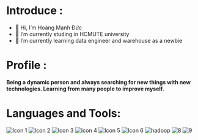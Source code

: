 # Introduce :
- 👋 Hi, I’m Hoàng Mạnh Đức 
- 🔭 I’m currently studing in HCMUTE university
- 🌱 I’m currently learning data engineer and warehouse as a newbie
# Profile : 
   **Being a dynamic person and always searching for new things with new technologies. Learning from many people to improve myself.**
<!---
duchpo/duchpo is a ✨ special ✨ repository because its `README.md` (this file) appears on your GitHub profile.
You can click the Preview link to take a look at your changes.
--->
# Languages and Tools:
 <!DOCTYPE html>
<html lang="en">
<head>
    <meta charset="UTF-8">
    <meta name="viewport" content="width=device-width, initial-scale=1.0">
    
</head>
<body>
    <div class="image-container">
        <img src="https://img.icons8.com/?size=100&id=40669&format=png&color=000000" alt="Icon 1">
        <img src="https://img.icons8.com/?size=100&id=40670&format=png&color=000000" alt="Icon 2">
        <img src="https://img.icons8.com/?size=100&id=55251&format=png&color=000000" alt="Icon 3">
        <img src="https://img.icons8.com/?size=100&id=Pd2x9GWu9ovX&format=png&color=000000" alt="Icon 4">
        <img src="https://img.icons8.com/?size=100&id=17842&format=png&color=000000" alt="Icon 5">
        <img src="https://img.icons8.com/?size=100&id=13441&format=png&color=000000" alt="Icon 6">
        <img src="https://img.icons8.com/?size=100&id=69132&format=png&color=000000" alt="hadoop">
        <img src="https://img.icons8.com/?size=100&id=9Kvi1p1F0tUo&format=png&color=000000" alt="8">
     <img src="https://img.icons8.com/?size=100&id=qYfwpsRXEcpc&format=png&color=000000" alt="9">
    </div>
</body>
</html>

